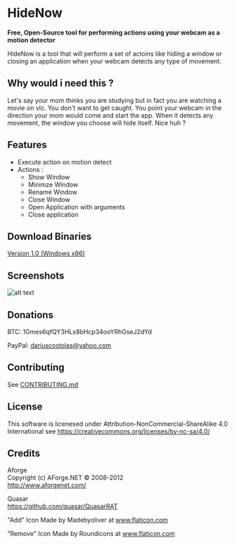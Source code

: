 # HideNow

**Free, Open-Source tool for performing actions using your webcam as a motion detector**

HideNow is a tool that will perform a set of actoins like hiding a window or closing an application when your webcam detects any type of movement.

Why would i need this ?
---
Let's say your mom thinks you are studying but in fact you are watching a movie on vlc. You don't want to get caught. You point your webcam in the direction your mom would come and start the app. When it detects any movement, the window you choose will hide itself. Nice huh ?

Features
---
- Execute action on motion detect
- Actions :
  - Show Window
  - Minimze Window
  - Rename Window
  - Close Window
  - Open Application with arguments
  - Close application

Download Binaries
----
[Version 1.0 (Windows x86)](https://github.com/meltingice1337/HideNow/releases/download/1.0/HideNow.exe)

Screenshots
---
![alt text](http://i.imgur.com/mgcJsCU.jpg "HideNow")

Donations
---
BTC: 1Gmes6qfQY3HLx8bHcp34ooYRhGseJ2dYd

PayPal: dariuscostolas@yahoo.com

Contributing
---
See [CONTRIBUTING.md](/CONTRIBUTING.md)

License
---
This software is licenesed under Attribution-NonCommercial-ShareAlike 4.0 International see https://creativecommons.org/licenses/by-nc-sa/4.0/

Credits
---

Aforge  
Copyright (c) AForge.NET © 2008-2012  
http://www.aforgenet.com/

Quasar  
https://github.com/quasar/QuasarRAT  

"Add" Icon Made by Madebyoliver at www.flaticon.com    

"Remove" Icon Made by Roundicons at www.flaticon.com  

